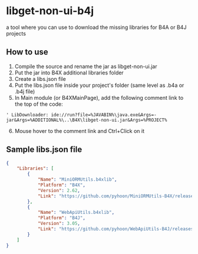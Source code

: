 # libget-non-ui-b4j
a tool where you can use to download the missing libraries for B4A or B4J projects

## How to use
1. Compile the source and rename the jar as libget-non-ui.jar
2. Put the jar into B4X additional libraries folder
3. Create a libs.json file
4. Put the libs.json file inside your project's folder (same level as .b4a or .b4j file)
5. In Main module (or B4XMainPage), add the following comment link to the top of the code:
```
' LibDownloader: ide://run?file=%JAVABIN%\java.exe&Args=-jar&Args=%ADDITIONAL%\..\B4X\libget-non-ui.jar&Args=%PROJECT%
```
6. Mouse hover to the comment link and Ctrl+Click on it

## Sample libs.json file
```json
{
    "Libraries": [
        {
            "Name": "MiniORMUtils.b4xlib",
            "Platform": "B4X",
            "Version": 2.62,
            "Link": "https://github.com/pyhoon/MiniORMUtils-B4X/releases/download/v2.62/MiniORMUtils.b4xlib"
        },
        {
            "Name": "WebApiUtils.b4xlib",
            "Platform": "B4J",
            "Version": 3.05,
            "Link": "https://github.com/pyhoon/WebApiUtils-B4J/releases/download/v3.05/WebApiUtils.b4xlib"
        }        
    ]
}
```
